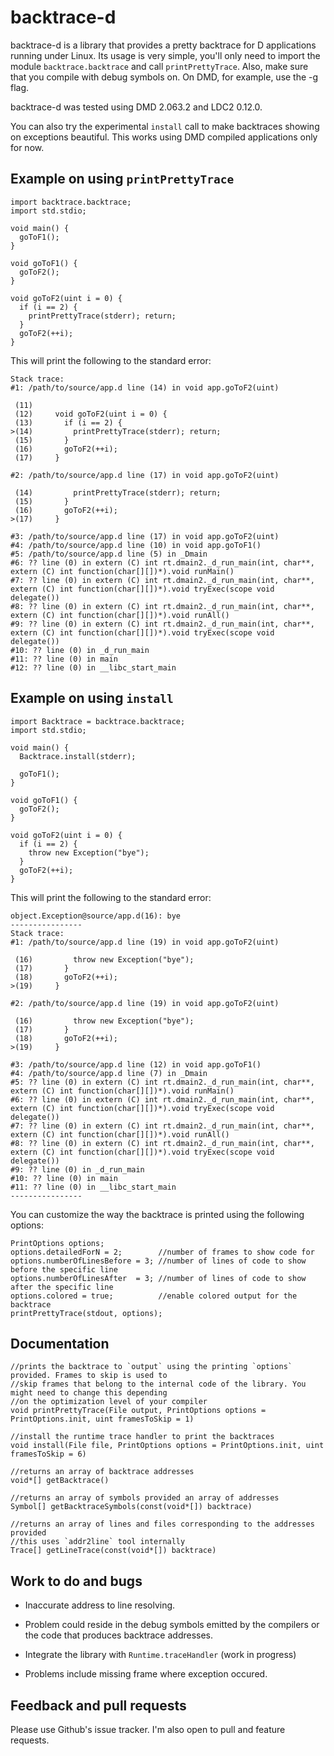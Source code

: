 backtrace-d
===========

backtrace-d is a library that provides a pretty backtrace for D applications
running under Linux. Its usage is very simple, you'll only need to import the
module `backtrace.backtrace` and call `printPrettyTrace`. Also, make sure that
you compile with debug symbols on. On DMD, for example, use the -g flag.

backtrace-d was tested using DMD 2.063.2 and LDC2 0.12.0.

You can also try the experimental `install` call to make backtraces showing on
exceptions beautiful. This works using DMD compiled applications only for now.

Example on using `printPrettyTrace`
-----------------------------------

    import backtrace.backtrace;
    import std.stdio;

    void main() {
      goToF1();
    }

    void goToF1() {
      goToF2();
    }

    void goToF2(uint i = 0) {
      if (i == 2) {
        printPrettyTrace(stderr); return;
      }
      goToF2(++i);
    }

This will print the following to the standard error:

    Stack trace:
    #1: /path/to/source/app.d line (14) in void app.goToF2(uint)

     (11)
     (12)     void goToF2(uint i = 0) {
     (13)       if (i == 2) {
    >(14)         printPrettyTrace(stderr); return;
     (15)       }
     (16)       goToF2(++i);
     (17)     }

    #2: /path/to/source/app.d line (17) in void app.goToF2(uint)

     (14)         printPrettyTrace(stderr); return;
     (15)       }
     (16)       goToF2(++i);
    >(17)     }

    #3: /path/to/source/app.d line (17) in void app.goToF2(uint)
    #4: /path/to/source/app.d line (10) in void app.goToF1()
    #5: /path/to/source/app.d line (5) in _Dmain
    #6: ?? line (0) in extern (C) int rt.dmain2._d_run_main(int, char**, extern (C) int function(char[][])*).void runMain()
    #7: ?? line (0) in extern (C) int rt.dmain2._d_run_main(int, char**, extern (C) int function(char[][])*).void tryExec(scope void delegate())
    #8: ?? line (0) in extern (C) int rt.dmain2._d_run_main(int, char**, extern (C) int function(char[][])*).void runAll()
    #9: ?? line (0) in extern (C) int rt.dmain2._d_run_main(int, char**, extern (C) int function(char[][])*).void tryExec(scope void delegate())
    #10: ?? line (0) in _d_run_main
    #11: ?? line (0) in main
    #12: ?? line (0) in __libc_start_main


Example on using `install`
--------------------------

    import Backtrace = backtrace.backtrace;
    import std.stdio;

    void main() {
      Backtrace.install(stderr);

      goToF1();
    }

    void goToF1() {
      goToF2();
    }

    void goToF2(uint i = 0) {
      if (i == 2) {
        throw new Exception("bye");
      }
      goToF2(++i);
    }

This will print the following to the standard error:

    object.Exception@source/app.d(16): bye
    ----------------
    Stack trace:
    #1: /path/to/source/app.d line (19) in void app.goToF2(uint)

     (16)         throw new Exception("bye");
     (17)       }
     (18)       goToF2(++i);
    >(19)     }

    #2: /path/to/source/app.d line (19) in void app.goToF2(uint)

     (16)         throw new Exception("bye");
     (17)       }
     (18)       goToF2(++i);
    >(19)     }

    #3: /path/to/source/app.d line (12) in void app.goToF1()
    #4: /path/to/source/app.d line (7) in _Dmain
    #5: ?? line (0) in extern (C) int rt.dmain2._d_run_main(int, char**, extern (C) int function(char[][])*).void runMain()
    #6: ?? line (0) in extern (C) int rt.dmain2._d_run_main(int, char**, extern (C) int function(char[][])*).void tryExec(scope void delegate())
    #7: ?? line (0) in extern (C) int rt.dmain2._d_run_main(int, char**, extern (C) int function(char[][])*).void runAll()
    #8: ?? line (0) in extern (C) int rt.dmain2._d_run_main(int, char**, extern (C) int function(char[][])*).void tryExec(scope void delegate())
    #9: ?? line (0) in _d_run_main
    #10: ?? line (0) in main
    #11: ?? line (0) in __libc_start_main
    ----------------


You can customize the way the backtrace is printed using the following options:

    PrintOptions options;
    options.detailedForN = 2;        //number of frames to show code for
    options.numberOfLinesBefore = 3; //number of lines of code to show before the specific line
    options.numberOfLinesAfter  = 3; //number of lines of code to show after the specific line
    options.colored = true;          //enable colored output for the backtrace
    printPrettyTrace(stdout, options);


Documentation
-------------

    //prints the backtrace to `output` using the printing `options` provided. Frames to skip is used to
    //skip frames that belong to the internal code of the library. You might need to change this depending
    //on the optimization level of your compiler
    void printPrettyTrace(File output, PrintOptions options = PrintOptions.init, uint framesToSkip = 1)

    //install the runtime trace handler to print the backtraces
    void install(File file, PrintOptions options = PrintOptions.init, uint framesToSkip = 6)

    //returns an array of backtrace addresses
    void*[] getBacktrace()

    //returns an array of symbols provided an array of addresses
    Symbol[] getBacktraceSymbols(const(void*[]) backtrace)

    //returns an array of lines and files corresponding to the addresses provided
    //this uses `addr2line` tool internally
    Trace[] getLineTrace(const(void*[]) backtrace)

Work to do and bugs
-------------------

- Inaccurate address to line resolving.
 - Problem could reside in the debug symbols emitted by the compilers or the code that produces backtrace addresses.

- Integrate the library with `Runtime.traceHandler` (work in progress)
 - Problems include missing frame where exception occured.

Feedback and pull requests
--------------------------

Please use Github's issue tracker. I'm also open to pull and feature requests.
